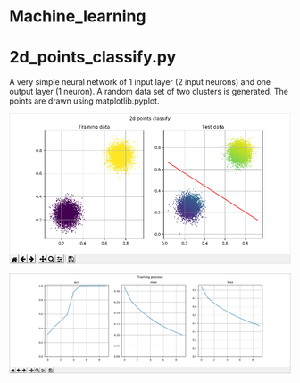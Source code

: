 # Machine_learning

2d_points_classify.py
=====================

A very simple neural network of 1 input layer (2 input neurons) and one output layer (1 neuron).
A random data set of two clusters is generated.
The points are drawn using matplotlib.pyplot.

![figure1](https://github.com/evovch/Machine_learning/blob/master/2d_points_clas_fig1.png)

![figure2](https://github.com/evovch/Machine_learning/blob/master/2d_points_clas_fig2.png)

